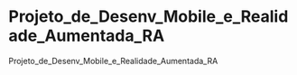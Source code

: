 # Projeto_de_Desenv_Mobile_e_Realidade_Aumentada_RA
Projeto_de_Desenv_Mobile_e_Realidade_Aumentada_RA
